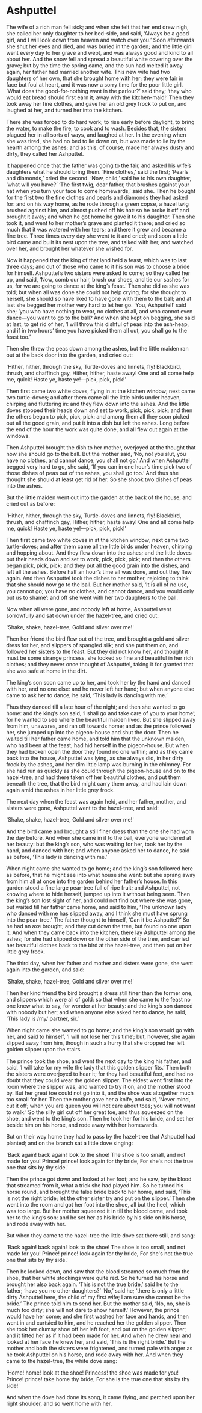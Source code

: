 # Ashputtel

The wife of a rich man fell sick; and when she felt that her end drew nigh, she called her only daughter to her bed-side, and said, ‘Always be a good girl, and I will look down from heaven and watch over you.’ Soon afterwards she shut her eyes and died, and was buried in the garden; and the little girl went every day to her grave and wept, and was always good and kind to all about her. And the snow fell and spread a beautiful white covering over the grave; but by the time the spring came, and the sun had melted it away again, her father had married another wife. This new wife had two daughters of her own, that she brought home with her; they were fair in face but foul at heart, and it was now a sorry time for the poor little girl. ‘What does the good-for-nothing want in the parlour?’ said they; ‘they who would eat bread should first earn it; away with the kitchen-maid!’ Then they took away her fine clothes, and gave her an old grey frock to put on, and laughed at her, and turned her into the kitchen.

There she was forced to do hard work; to rise early before daylight, to bring the water, to make the fire, to cook and to wash. Besides that, the sisters plagued her in all sorts of ways, and laughed at her. In the evening when she was tired, she had no bed to lie down on, but was made to lie by the hearth among the ashes; and as this, of course, made her always dusty and dirty, they called her Ashputtel.

It happened once that the father was going to the fair, and asked his wife’s daughters what he should bring them. ‘Fine clothes,’ said the first; ‘Pearls and diamonds,’ cried the second. ‘Now, child,’ said he to his own daughter, ‘what will you have?’ ‘The first twig, dear father, that brushes against your hat when you turn your face to come homewards,’ said she. Then he bought for the first two the fine clothes and pearls and diamonds they had asked for: and on his way home, as he rode through a green copse, a hazel twig brushed against him, and almost pushed off his hat: so he broke it off and brought it away; and when he got home he gave it to his daughter. Then she took it, and went to her mother’s grave and planted it there; and cried so much that it was watered with her tears; and there it grew and became a fine tree. Three times every day she went to it and cried; and soon a little bird came and built its nest upon the tree, and talked with her, and watched over her, and brought her whatever she wished for.

Now it happened that the king of that land held a feast, which was to last three days; and out of those who came to it his son was to choose a bride for himself. Ashputtel’s two sisters were asked to come; so they called her up, and said, ‘Now, comb our hair, brush our shoes, and tie our sashes for us, for we are going to dance at the king’s feast.’ Then she did as she was told; but when all was done she could not help crying, for she thought to herself, she should so have liked to have gone with them to the ball; and at last she begged her mother very hard to let her go. ‘You, Ashputtel!’ said she; ‘you who have nothing to wear, no clothes at all, and who cannot even dance—you want to go to the ball? And when she kept on begging, she said at last, to get rid of her, ‘I will throw this dishful of peas into the ash-heap, and if in two hours’ time you have picked them all out, you shall go to the feast too.’

Then she threw the peas down among the ashes, but the little maiden ran out at the back door into the garden, and cried out:

'Hither, hither, through the sky,  Turtle-doves and linnets, fly!  Blackbird, thrush, and chaffinch gay,  Hither, hither, haste away!  One and all come help me, quick!  Haste ye, haste ye!&mdash;pick, pick, pick!'

Then first came two white doves, flying in at the kitchen window; next came two turtle-doves; and after them came all the little birds under heaven, chirping and fluttering in: and they flew down into the ashes. And the little doves stooped their heads down and set to work, pick, pick, pick; and then the others began to pick, pick, pick: and among them all they soon picked out all the good grain, and put it into a dish but left the ashes. Long before the end of the hour the work was quite done, and all flew out again at the windows.

Then Ashputtel brought the dish to her mother, overjoyed at the thought that now she should go to the ball. But the mother said, ‘No, no! you slut, you have no clothes, and cannot dance; you shall not go.’ And when Ashputtel begged very hard to go, she said, ‘If you can in one hour’s time pick two of those dishes of peas out of the ashes, you shall go too.’ And thus she thought she should at least get rid of her. So she shook two dishes of peas into the ashes.

But the little maiden went out into the garden at the back of the house, and cried out as before:

'Hither, hither, through the sky,  Turtle-doves and linnets, fly!  Blackbird, thrush, and chaffinch gay,  Hither, hither, haste away!  One and all come help me, quick!  Haste ye, haste ye!&mdash;pick, pick, pick!'

Then first came two white doves in at the kitchen window; next came two turtle-doves; and after them came all the little birds under heaven, chirping and hopping about. And they flew down into the ashes; and the little doves put their heads down and set to work, pick, pick, pick; and then the others began pick, pick, pick; and they put all the good grain into the dishes, and left all the ashes. Before half an hour’s time all was done, and out they flew again. And then Ashputtel took the dishes to her mother, rejoicing to think that she should now go to the ball. But her mother said, ‘It is all of no use, you cannot go; you have no clothes, and cannot dance, and you would only put us to shame’: and off she went with her two daughters to the ball.

Now when all were gone, and nobody left at home, Ashputtel went sorrowfully and sat down under the hazel-tree, and cried out:

'Shake, shake, hazel-tree,  Gold and silver over me!'

Then her friend the bird flew out of the tree, and brought a gold and silver dress for her, and slippers of spangled silk; and she put them on, and followed her sisters to the feast. But they did not know her, and thought it must be some strange princess, she looked so fine and beautiful in her rich clothes; and they never once thought of Ashputtel, taking it for granted that she was safe at home in the dirt.

The king’s son soon came up to her, and took her by the hand and danced with her, and no one else: and he never left her hand; but when anyone else came to ask her to dance, he said, ‘This lady is dancing with me.’

Thus they danced till a late hour of the night; and then she wanted to go home: and the king’s son said, ‘I shall go and take care of you to your home’; for he wanted to see where the beautiful maiden lived. But she slipped away from him, unawares, and ran off towards home; and as the prince followed her, she jumped up into the pigeon-house and shut the door. Then he waited till her father came home, and told him that the unknown maiden, who had been at the feast, had hid herself in the pigeon-house. But when they had broken open the door they found no one within; and as they came back into the house, Ashputtel was lying, as she always did, in her dirty frock by the ashes, and her dim little lamp was burning in the chimney. For she had run as quickly as she could through the pigeon-house and on to the hazel-tree, and had there taken off her beautiful clothes, and put them beneath the tree, that the bird might carry them away, and had lain down again amid the ashes in her little grey frock.

The next day when the feast was again held, and her father, mother, and sisters were gone, Ashputtel went to the hazel-tree, and said:

'Shake, shake, hazel-tree,  Gold and silver over me!'

And the bird came and brought a still finer dress than the one she had worn the day before. And when she came in it to the ball, everyone wondered at her beauty: but the king’s son, who was waiting for her, took her by the hand, and danced with her; and when anyone asked her to dance, he said as before, ‘This lady is dancing with me.’

When night came she wanted to go home; and the king’s son followed here as before, that he might see into what house she went: but she sprang away from him all at once into the garden behind her father’s house. In this garden stood a fine large pear-tree full of ripe fruit; and Ashputtel, not knowing where to hide herself, jumped up into it without being seen. Then the king’s son lost sight of her, and could not find out where she was gone, but waited till her father came home, and said to him, ‘The unknown lady who danced with me has slipped away, and I think she must have sprung into the pear-tree.’ The father thought to himself, ‘Can it be Ashputtel?’ So he had an axe brought; and they cut down the tree, but found no one upon it. And when they came back into the kitchen, there lay Ashputtel among the ashes; for she had slipped down on the other side of the tree, and carried her beautiful clothes back to the bird at the hazel-tree, and then put on her little grey frock.

The third day, when her father and mother and sisters were gone, she went again into the garden, and said:

'Shake, shake, hazel-tree,  Gold and silver over me!'

Then her kind friend the bird brought a dress still finer than the former one, and slippers which were all of gold: so that when she came to the feast no one knew what to say, for wonder at her beauty: and the king’s son danced with nobody but her; and when anyone else asked her to dance, he said, ‘This lady is /my/ partner, sir.’

When night came she wanted to go home; and the king’s son would go with her, and said to himself, ‘I will not lose her this time’; but, however, she again slipped away from him, though in such a hurry that she dropped her left golden slipper upon the stairs.

The prince took the shoe, and went the next day to the king his father, and said, ‘I will take for my wife the lady that this golden slipper fits.’ Then both the sisters were overjoyed to hear it; for they had beautiful feet, and had no doubt that they could wear the golden slipper. The eldest went first into the room where the slipper was, and wanted to try it on, and the mother stood by. But her great toe could not go into it, and the shoe was altogether much too small for her. Then the mother gave her a knife, and said, ‘Never mind, cut it off; when you are queen you will not care about toes; you will not want to walk.’ So the silly girl cut off her great toe, and thus squeezed on the shoe, and went to the king’s son. Then he took her for his bride, and set her beside him on his horse, and rode away with her homewards.

But on their way home they had to pass by the hazel-tree that Ashputtel had planted; and on the branch sat a little dove singing:

'Back again! back again! look to the shoe!  The shoe is too small, and not made for you!  Prince! prince! look again for thy bride,  For she's not the true one that sits by thy side.'

Then the prince got down and looked at her foot; and he saw, by the blood that streamed from it, what a trick she had played him. So he turned his horse round, and brought the false bride back to her home, and said, ‘This is not the right bride; let the other sister try and put on the slipper.’ Then she went into the room and got her foot into the shoe, all but the heel, which was too large. But her mother squeezed it in till the blood came, and took her to the king’s son: and he set her as his bride by his side on his horse, and rode away with her.

But when they came to the hazel-tree the little dove sat there still, and sang:

'Back again! back again! look to the shoe!  The shoe is too small, and not made for you!  Prince! prince! look again for thy bride,  For she's not the true one that sits by thy side.'

Then he looked down, and saw that the blood streamed so much from the shoe, that her white stockings were quite red. So he turned his horse and brought her also back again. ‘This is not the true bride,’ said he to the father; ‘have you no other daughters?’ ‘No,’ said he; ‘there is only a little dirty Ashputtel here, the child of my first wife; I am sure she cannot be the bride.’ The prince told him to send her. But the mother said, ‘No, no, she is much too dirty; she will not dare to show herself.’ However, the prince would have her come; and she first washed her face and hands, and then went in and curtsied to him, and he reached her the golden slipper. Then she took her clumsy shoe off her left foot, and put on the golden slipper; and it fitted her as if it had been made for her. And when he drew near and looked at her face he knew her, and said, ‘This is the right bride.’ But the mother and both the sisters were frightened, and turned pale with anger as he took Ashputtel on his horse, and rode away with her. And when they came to the hazel-tree, the white dove sang:

'Home! home! look at the shoe!  Princess! the shoe was made for you!  Prince! prince! take home thy bride,  For she is the true one that sits by thy side!'

And when the dove had done its song, it came flying, and perched upon her right shoulder, and so went home with her.
